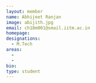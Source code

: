 ```yaml
---
layout: member
name: Abhijeet Ranjan
image: abijith.jpg
email: ch18m001@smail.iitm.ac.in
homepage: 
designations: 
  - M.Tech
areas:
  - 
  - 
bio: 
type: student
---
```

